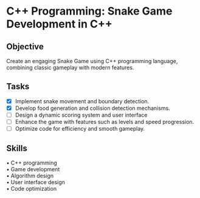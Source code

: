 # **C++ Programming: Snake Game Development in C++**<br />
## **Objective**<br />
Create an engaging Snake Game using C++ programming language, combining classic gameplay with modern features.<br />
## **Tasks**<br />
- [x] Implement snake movement and boundary detection.<br />
- [x] Develop food generation and collision detection mechanisms.<br />
- [ ] Design a dynamic scoring system and user interface<br />
- [ ] Enhance the game with features such as levels and speed progression.<br />
- [ ] Optimize code for efficiency and smooth gameplay.<br />
## **Skills**<br />
• C++ programming<br />
• Game development<br />
• Algorithm design<br />
• User interface design<br />
• Code optimization<br />
